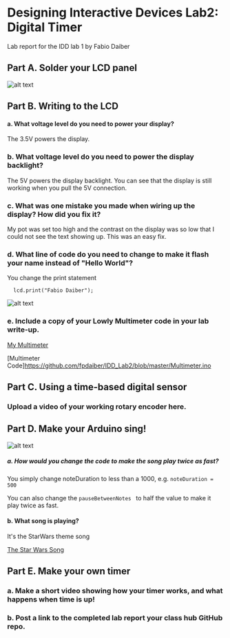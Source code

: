 # Designing Interactive Devices Lab2: Digital Timer

Lab report for the IDD lab 1 by Fabio Daiber

## Part A. Solder your LCD panel
![alt text](https://github.com/fpdaiber/IDD_Lab2/blob/master/IMG_2337.jpg)

## Part B. Writing to the LCD
#### a. What voltage level do you need to power your display?

The 3.5V powers the display.

### b. What voltage level do you need to power the display backlight?

The 5V powers the display backlight. You can see that the display is still working when you pull the 5V connection.

### c. What was one mistake you made when wiring up the display? How did you fix it?

My pot was set too high and the contrast on the display was so low that I could not see the text showing up. This was an easy fix.

### d. What line of code do you need to change to make it flash your name instead of "Hello World"?

You change the print statement
```
  lcd.print("Fabio Daiber");
````

![alt text](https://github.com/fpdaiber/IDD_Lab2/blob/master/IMG_2339.jpg)

### e. Include a copy of your Lowly Multimeter code in your lab write-up.

[My Multimeter](https://drive.google.com/open?id=1K9EHW3xyOUSyLR97CkWMqE7F06eF7VRU)

[Multimeter Code]https://github.com/fpdaiber/IDD_Lab2/blob/master/Multimeter.ino


## Part C. Using a time-based digital sensor
### Upload a video of your working rotary encoder here.

## Part D. Make your Arduino sing!

![alt text](https://github.com/fpdaiber/IDD_Lab2/blob/master/IMG_2334.jpg)

##### a. How would you change the code to make the song play twice as fast?

You simply change noteDuration to less than a 1000, e.g. 
```noteDuration = 500 ```

You can also change the ```pauseBetweenNotes ```
to half the value to make it play twice as fast.

#### b. What song is playing?

It's the StarWars theme song

[The Star Wars Song](https://drive.google.com/open?id=1fpYqc16HcLLLSjBfXQWl9Wdv9hQbqUeq)

## Part E. Make your own timer
### a. Make a short video showing how your timer works, and what happens when time is up!

### b. Post a link to the completed lab report your class hub GitHub repo.

